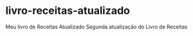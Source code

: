 # livro-receitas-atualizado
Meu livro de Receitas Atualizado
Segunda atualização do Livro de Receitas
